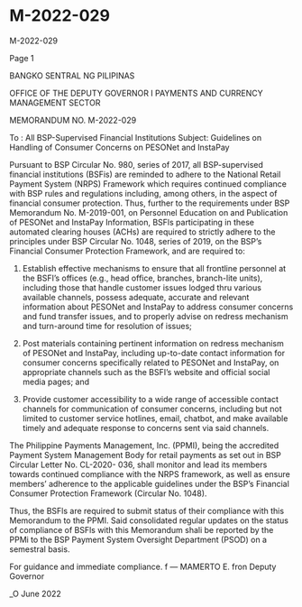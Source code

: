 # M-2022-029

M-2022-029

Page 1

BANGKO SENTRAL NG PILIPINAS

OFFICE OF THE DEPUTY GOVERNOR I PAYMENTS AND CURRENCY MANAGEMENT SECTOR

MEMORANDUM NO. M-2022-029

To : All BSP-Supervised Financial Institutions Subject: Guidelines on Handling of Consumer Concerns on PESONet and InstaPay

Pursuant to BSP Circular No. 980, series of 2017, all BSP-supervised financial institutions (BSFis) are reminded to adhere to the National Retail Payment System (NRPS) Framework which requires continued compliance with BSP rules and regulations including, among others, in the aspect of financial consumer protection. Thus, further to the requirements under BSP Memorandum No. M-2019-001, on Personnel Education on and Publication of PESONet and InstaPay Information, BSFls participating in these automated clearing houses (ACHs) are required to strictly adhere to the principles under BSP Circular No. 1048, series of 2019, on the BSP’s Financial Consumer Protection Framework, and are required to:

1) Establish effective mechanisms to ensure that all frontline personnel at the BSFI’s offices (e.g., head office, branches, branch-lite units), including those that handle customer issues lodged thru various available channels, possess adequate, accurate and relevant information about PESONet and InstaPay to address consumer concerns and fund transfer issues, and to properly advise on redress mechanism and turn-around time for resolution of issues;

2) Post materials containing pertinent information on redress mechanism of PESONet and InstaPay, including up-to-date contact information for consumer concerns specifically related to PESONet and InstaPay, on appropriate channels such as the BSFI’s website and official social media pages; and

3) Provide customer accessibility to a wide range of accessible contact channels for communication of consumer concerns, including but not limited to customer service hotlines, email, chatbot, and make available timely and adequate response to concerns sent via said channels.

The Philippine Payments Management, Inc. (PPMI), being the accredited Payment System Management Body for retail payments as set out in BSP Circular Letter No. CL-2020- 036, shall monitor and lead its members towards continued compliance with the NRPS framework, as well as ensure members’ adherence to the applicable guidelines under the BSP’s Financial Consumer Protection Framework (Circular No. 1048).

Thus, the BSFls are required to submit status of their compliance with this Memorandum to the PPMI. Said consolidated regular updates on the status of compliance of BSFls with this Memorandum shali be reported by the PPMi to the BSP Payment System Oversight Department (PSOD) on a semestral basis.

For guidance and immediate compliance. f — MAMERTO E. fron Deputy Governor

_O June 2022